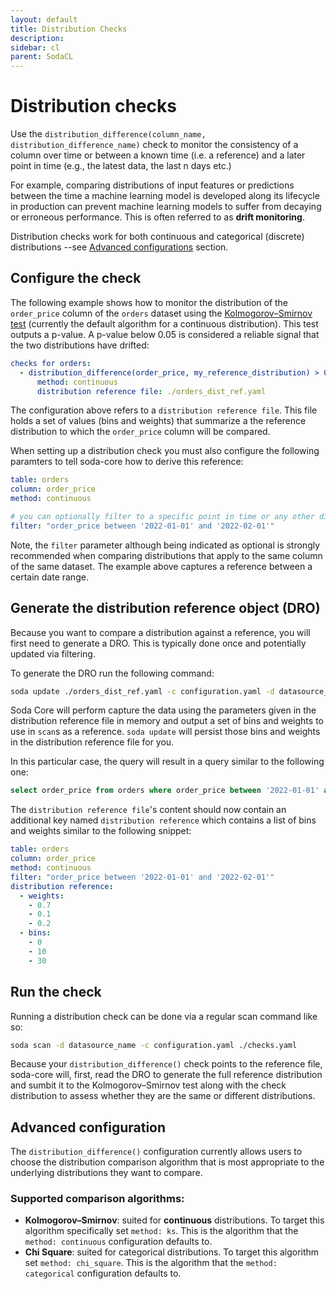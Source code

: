 ```yaml
---
layout: default
title: Distribution Checks
description: 
sidebar: cl
parent: SodaCL
---
```


# Distribution checks

Use the `distribution_difference(column_name, distribution_difference_name)` check to monitor the consistency of a column over time or between a known time (i.e. a reference) and a later point in time (e.g., the latest data, the last n days etc.)

For example, comparing distributions of input features or predictions between the time a machine learning model is developed along its lifecycle in production can prevent machine learning models to suffer from decaying or erroneous performance. This is often referred to as **drift monitoring**.

Distribution checks work for both continuous and categorical (discrete) distributions --see [Advanced configurations](#advanced-configuration) section.

## Configure the check
The following example shows how to monitor the distribution of the `order_price` column of the `orders` dataset using the [Kolmogorov–Smirnov test](https://en.wikipedia.org/wiki/Kolmogorov%E2%80%93Smirnov_test) (currently the default algorithm for a continuous distribution). This test outputs a p-value. A p-value below 0.05 is considered a reliable signal that the two distributions have drifted:

```yaml
checks for orders:
  - distribution_difference(order_price, my_reference_distribution) > 0.05:
      method: continuous
      distribution reference file: ./orders_dist_ref.yaml
```

The configuration above refers to a `distribution reference file`. This file holds a set of values (bins and weights) that summarize a the reference distribution to which the `order_price` column will be compared.

When setting up a distribution check you must also configure the following paramters to tell soda-core how to derive this reference:

```yaml
table: orders
column: order_price
method: continuous

# you can optionally filter to a specific point in time or any other dimension of your choosing.
filter: "order_price between '2022-01-01' and '2022-02-01'"
```

Note, the `filter` parameter although being indicated as optional is strongly recommended when comparing distributions that apply to the same column of the same dataset. The example above captures a reference between a certain date range.

## Generate the distribution reference object (DRO)

Because you want to compare a distribution against a reference, you will first need to generate a DRO. This is typically done once and potentially updated via filtering.

To generate the DRO run the following command:

```bash
soda update ./orders_dist_ref.yaml -c configuration.yaml -d datasource_name
```

Soda Core will perform capture the data using the parameters given in the distribution reference file in memory and output a set of bins and weights to use in `scan`s as a reference. `soda update` will persist those bins and weights in the distribution reference file for you.

In this particular case, the query will result in a query similar to the following one:

```sql
select order_price from orders where order_price between '2022-01-01' and '2022-02-01'
```

The `distribution reference file`'s content should now contain an additional key named `distribution reference` which contains a list of bins and weights similar to the following snippet:

```yaml
table: orders
column: order_price
method: continuous
filter: "order_price between '2022-01-01' and '2022-02-01'"
distribution reference:
  - weights:
    - 0.7
    - 0.1
    - 0.2
  - bins:
    - 0
    - 10
    - 30
```

## Run the check

Running a distribution check can be done via a regular scan command like so:

```bash
soda scan -d datasource_name -c configuration.yaml ./checks.yaml
```

Because your `distribution_difference()` check points to the reference file, soda-core will, first, read the DRO to generate the full reference distribution and sumbit it to the Kolmogorov–Smirnov test along with the check distribution to assess whether they are the same or different distributions.

## Advanced configuration

The `distribution_difference()` configuration currently allows users to choose the distribution comparison algorithm that is most appropriate to the underlying distributions they want to compare.

### Supported comparison algorithms:
- **Kolmogorov–Smirnov**: suited for **continuous** distributions. To target this algorithm specifically set `method: ks`. This is the algorithm that the `method: continuous` configuration defaults to.
- **Chi Square**: suited for categorical distributions. To target this algorithm set `method: chi_square`. This is the algorithm that the `method: categorical` configuration defaults to.
